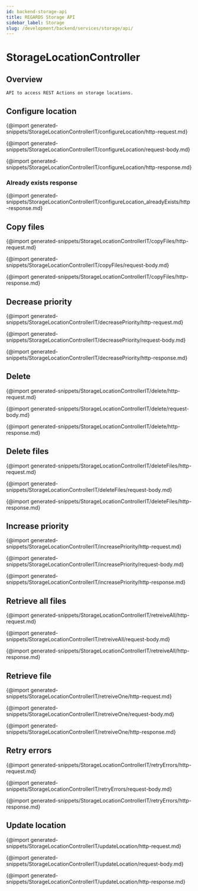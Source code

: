 ```yaml
---
id: backend-storage-api
title: REGARDS Storage API
sidebar_label: Storage
slug: /development/backend/services/storage/api/
---
```



# StorageLocationController

## Overview

    API to access REST Actions on storage locations.

## Configure location

{@import generated-snippets/StorageLocationControllerIT/configureLocation/http-request.md}

{@import generated-snippets/StorageLocationControllerIT/configureLocation/request-body.md}

{@import generated-snippets/StorageLocationControllerIT/configureLocation/http-response.md}

### Already exists response

{@import generated-snippets/StorageLocationControllerIT/configureLocation_alreadyExists/http-response.md}

## Copy files

{@import generated-snippets/StorageLocationControllerIT/copyFiles/http-request.md}

{@import generated-snippets/StorageLocationControllerIT/copyFiles/request-body.md}

{@import generated-snippets/StorageLocationControllerIT/copyFiles/http-response.md}

## Decrease priority

{@import generated-snippets/StorageLocationControllerIT/decreasePriority/http-request.md}

{@import generated-snippets/StorageLocationControllerIT/decreasePriority/request-body.md}

{@import generated-snippets/StorageLocationControllerIT/decreasePriority/http-response.md}

## Delete

{@import generated-snippets/StorageLocationControllerIT/delete/http-request.md}

{@import generated-snippets/StorageLocationControllerIT/delete/request-body.md}

{@import generated-snippets/StorageLocationControllerIT/delete/http-response.md}

## Delete files

{@import generated-snippets/StorageLocationControllerIT/deleteFiles/http-request.md}

{@import generated-snippets/StorageLocationControllerIT/deleteFiles/request-body.md}

{@import generated-snippets/StorageLocationControllerIT/deleteFiles/http-response.md}

## Increase priority

{@import generated-snippets/StorageLocationControllerIT/increasePriority/http-request.md}

{@import generated-snippets/StorageLocationControllerIT/increasePriority/request-body.md}

{@import generated-snippets/StorageLocationControllerIT/increasePriority/http-response.md}

## Retrieve all files

{@import generated-snippets/StorageLocationControllerIT/retreiveAll/http-request.md}

{@import generated-snippets/StorageLocationControllerIT/retreiveAll/request-body.md}

{@import generated-snippets/StorageLocationControllerIT/retreiveAll/http-response.md}

## Retrieve file

{@import generated-snippets/StorageLocationControllerIT/retreiveOne/http-request.md}

{@import generated-snippets/StorageLocationControllerIT/retreiveOne/request-body.md}

{@import generated-snippets/StorageLocationControllerIT/retreiveOne/http-response.md}

## Retry errors

{@import generated-snippets/StorageLocationControllerIT/retryErrors/http-request.md}

{@import generated-snippets/StorageLocationControllerIT/retryErrors/request-body.md}

{@import generated-snippets/StorageLocationControllerIT/retryErrors/http-response.md}

## Update location

{@import generated-snippets/StorageLocationControllerIT/updateLocation/http-request.md}

{@import generated-snippets/StorageLocationControllerIT/updateLocation/request-body.md}

{@import generated-snippets/StorageLocationControllerIT/updateLocation/http-response.md}
